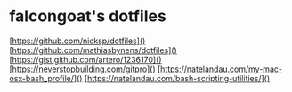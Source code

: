 # falcongoat's dotfiles

[https://github.com/nicksp/dotfiles]()
[https://github.com/mathiasbynens/dotfiles]()
[https://gist.github.com/artero/1236170]()
[https://neverstopbuilding.com/gitpro]()
[https://natelandau.com/my-mac-osx-bash_profile/]()
[https://natelandau.com/bash-scripting-utilities/]()